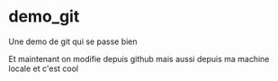 demo_git
========

Une demo de git qui se passe bien

Et maintenant on modifie depuis github
mais aussi depuis ma machine locale et c'est cool
